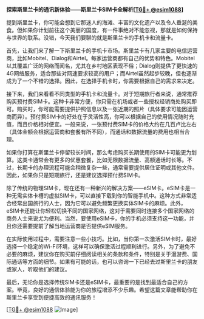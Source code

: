 **探索斯里兰卡的通讯新体验——斯里兰卡SIM卡全解析[[TG💪+ @esim1088](https://t.me/s/esim1088)]**

提到斯里兰卡，你可能会想到它那迷人的海滩、丰富的文化遗产以及令人垂涎的美食。但如果你计划前往这个美丽的国度，有一件事绝对不能忽视，那就是如何保持与世界的联系。没错，今天我们要聊的就是斯里兰卡的手机卡和流量卡。

首先，让我们来了解一下斯里兰卡的手机卡市场。斯里兰卡有几家主要的电信运营商，比如Mobitel、Dialog和Airtel。每家运营商都有自己的优势和特色。Mobitel以其覆盖广泛的网络而闻名，尤其在乡村地区表现不俗；Dialog则提供了更快速的4G网络服务，适合那些对网速要求较高的用户；而Airtel虽然起步较晚，但也逐渐成为了一个不错的选择。因此，在选择手机卡时，你需要根据自己的需求来决定。

接下来，我们来看看不同类型的手机卡和流量卡。对于短期旅行者来说，通常推荐购买预付费SIM卡。这种卡非常方便，你只需在机场或者一些授权经销商处购买即可。购买时，你可能需要提供护照信息以及一张近期的照片（具体要求可能因运营商而异）。预付费SIM卡的好处在于灵活性高，你可以根据自己的使用情况随时充值，而且价格相对便宜。一般来说，一张预付费SIM卡的价格大约在几百卢比左右（具体金额会根据运营商和套餐有所不同），而通话和数据流量的费用也相当合理。

如果你打算在斯里兰卡停留较长时间，那么考虑购买长期使用的SIM卡可能更为划算。这类卡通常会有更多的优惠套餐，比如无限数据流量、高额通话时长等。不过，长期卡的办理流程可能会稍微复杂一些，通常需要提供居住证明或其他文件。因此，如果你只是短期旅行，还是建议选择预付费SIM卡。

除了传统的物理SIM卡，现在还有一种新兴的解决方案——eSIM卡。eSIM卡是一种无需实体卡槽的虚拟SIM卡，可以直接下载到你的智能手机中。这种方式非常适合经常出国旅行的人士，因为它可以避免频繁更换实体SIM卡的麻烦。此外，eSIM卡还能让你轻松切换不同的国家网络，这对于需要同时连接多个国家网络的商务人士来说尤为便利。当然，要使用eSIM卡，你的手机必须支持这一功能，并且你还需要提前了解当地运营商是否提供eSIM服务。

在实际使用过程中，需要注意一些小技巧。比如，当你第一次激活SIM卡时，最好选择一个稳定的Wi-Fi环境，这样可以确保激活过程顺利进行。另外，为了避免不必要的麻烦，建议你在购买前仔细阅读相关的条款和条件，特别是关于漫游费、国际通话等方面的细节。如果有可能的话，也可以咨询一下已经去过斯里兰卡的朋友或家人，听取他们的建议。

最后，无论你是选择传统SIM卡还是eSIM卡，最重要的是找到最适合自己的方案。毕竟，良好的通信体验能为你的旅程增添不少乐趣。希望这篇文章能帮助你在斯里兰卡享受到便捷高效的通讯服务！

[[TG💪+ @esim1088](https://t.me/s/esim1088) ![Image](https://i.postimg.cc/4NQfJmqS/Snipaste-2025-05-13-00-14-12.png)]